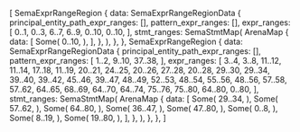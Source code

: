 [
    SemaExprRangeRegion {
        data: SemaExprRangeRegionData {
            principal_entity_path_expr_ranges: [],
            pattern_expr_ranges: [],
            expr_ranges: [
                0..1,
                0..3,
                6..7,
                6..9,
                0..10,
                0..10,
            ],
            stmt_ranges: SemaStmtMap(
                ArenaMap {
                    data: [
                        Some(
                            0..10,
                        ),
                    ],
                },
            ),
        },
    },
    SemaExprRangeRegion {
        data: SemaExprRangeRegionData {
            principal_entity_path_expr_ranges: [],
            pattern_expr_ranges: [
                1..2,
                9..10,
                37..38,
            ],
            expr_ranges: [
                3..4,
                3..8,
                11..12,
                11..14,
                17..18,
                11..19,
                20..21,
                24..25,
                20..26,
                27..28,
                20..28,
                29..30,
                29..34,
                39..40,
                39..42,
                45..46,
                39..47,
                48..49,
                52..53,
                48..54,
                55..56,
                48..56,
                57..58,
                57..62,
                64..65,
                68..69,
                64..70,
                64..74,
                75..76,
                75..80,
                64..80,
                0..80,
            ],
            stmt_ranges: SemaStmtMap(
                ArenaMap {
                    data: [
                        Some(
                            29..34,
                        ),
                        Some(
                            57..62,
                        ),
                        Some(
                            64..80,
                        ),
                        Some(
                            36..47,
                        ),
                        Some(
                            47..80,
                        ),
                        Some(
                            0..8,
                        ),
                        Some(
                            8..19,
                        ),
                        Some(
                            19..80,
                        ),
                    ],
                },
            ),
        },
    },
]